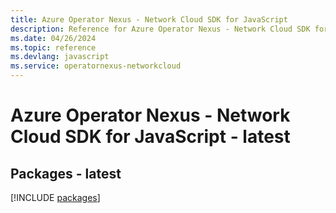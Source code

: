 ```yaml
---
title: Azure Operator Nexus - Network Cloud SDK for JavaScript
description: Reference for Azure Operator Nexus - Network Cloud SDK for JavaScript
ms.date: 04/26/2024
ms.topic: reference
ms.devlang: javascript
ms.service: operatornexus-networkcloud
---
```

# Azure Operator Nexus - Network Cloud SDK for JavaScript - latest
## Packages - latest
[!INCLUDE [packages](operator-nexus---network-cloud-index.md)]